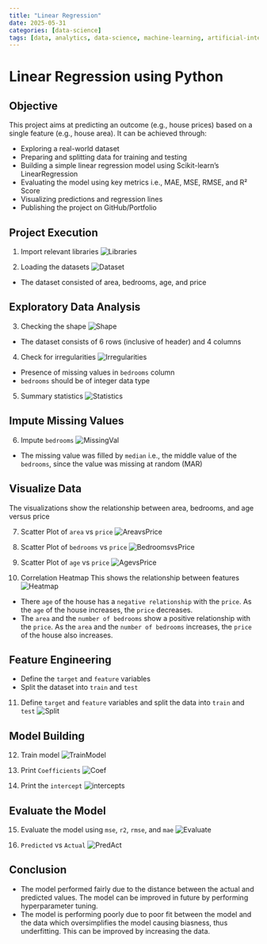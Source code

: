 ```yaml
---
title: "Linear Regression"
date: 2025-05-31
categories: [data-science]
tags: [data, analytics, data-science, machine-learning, artificial-intelligence]
---
```


# Linear Regression using Python

## Objective
This project aims at predicting an outcome (e.g., house prices) based on a single feature (e.g., house area).
It can be achieved through:
* Exploring a real-world dataset
* Preparing and splitting data for training and testing
* Building a simple linear regression model using Scikit-learn’s LinearRegression
* Evaluating the model using key metrics i.e., MAE, MSE, RMSE, and R² Score
* Visualizing predictions and regression lines
* Publishing the project on GitHub/Portfolio

## Project Execution

1. Import relevant libraries
![Libraries](../assets/images/Linear_Regression/Libraries.png)

2. Loading the datasets
![Dataset](../assets/images/Linear_Regression/Dataset.png)
* The dataset consisted of area, bedrooms, age, and price

## Exploratory Data Analysis

3. Checking the shape
![Shape](../assets/images/Linear_Regression/Shape.png)
* The dataset consists of 6 rows (inclusive of header) and 4 columns

4. Check for irregularities
![Irregularities](../assets/images/Linear_Regression/irregularities.png)
* Presence of missing values in `bedrooms` column
* `bedrooms` should be of integer data type

5. Summary statistics
![Statistics](../assets/images/Linear_Regression/Stats.png)

## Impute Missing Values
6. Impute `bedrooms`
![MissingVal](../assets/images/Linear_Regression/missingval.png)
* The missing value was filled by `median` i.e., the middle value of the `bedrooms`, since the value was missing at random (MAR)

## Visualize Data
The visualizations show the relationship between area, bedrooms, and age versus price

7. Scatter Plot of `area` vs `price`
![AreavsPrice](../assets/images/Linear_Regression/AreaPrice.png)

8. Scatter Plot of `bedrooms` vs `price`
![BedroomsvsPrice](../assets/images/Linear_Regression/BedroomsPrice.png)

9. Scatter Plot of `age` vs `price`
![AgevsPrice](../assets/images/Linear_Regression/AgePrice.png)

10. Correlation Heatmap 
This shows the relationship between features
![Heatmap](../assets/images/Linear_Regression/Heatmap.png)
* There `age` of the house has a `negative relationship` with the `price`. As the `age` of the house increases, the `price` decreases.
* The `area` and the `number of bedrooms` show a positive relationship with the `price`. As the `area` and the `number of bedrooms` increases, the `price` of the house also increases.

## Feature Engineering
- Define the `target` and `feature` variables
- Split the dataset into `train` and `test`

11. Define `target` and `feature` variables and split the data into `train` and `test`
![Split](../assets/images/Linear_Regression/Split.png)

## Model Building

12. Train model
![TrainModel](../assets/images/Linear_Regression/train_model.png)

13. Print `Coefficients`
![Coef](../assets/images/Linear_Regression/Coef.png)

14. Print the `intercept`
![intercepts](../assets/images/Linear_Regression/Intercept.png)

## Evaluate the Model

15. Evaluate the model using `mse`, `r2`, `rmse`, and `mae`
![Evaluate](../assets/images/Linear_Regression/eval.png)

16. `Predicted` vs `Actual`
![PredAct](../assets/images/Linear_Regression/PredActual.png)

## Conclusion
- The model performed fairly due to the distance between the actual and predicted values. The model can be improved in future by performing hyperparameter tuning. 
- The model is performing poorly due to poor fit between the model and the data which oversimplifies the model causing biasness, thus underfitting. This can be improved by increasing the data.
